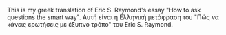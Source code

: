 This is my greek translation of Eric S. Raymond's essay "How to ask questions the smart way".
Αυτή είναι η Ελληνική μετάφραση του "Πώς να κάνεις ερωτήσεις με έξυπνο τρόπο" του Eric S. Raymond.

